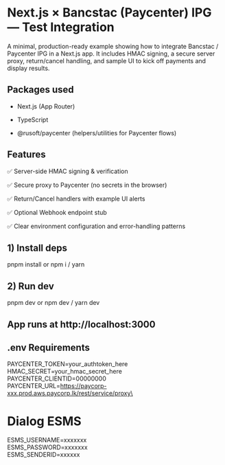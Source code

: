 # Next.js × Bancstac (Paycenter) IPG — Test Integration

A minimal, production-ready example showing how to integrate Bancstac / Paycenter IPG in a Next.js app.
It includes HMAC signing, a secure server proxy, return/cancel handling, and sample UI to kick off payments and display results.

## Packages used

 * Next.js (App Router)

 * TypeScript

 * @rusoft/paycenter (helpers/utilities for Paycenter flows)

## Features

✅ Server-side HMAC signing & verification

✅ Secure proxy to Paycenter (no secrets in the browser)

✅ Return/Cancel handlers with example UI alerts

✅ Optional Webhook endpoint stub

✅ Clear environment configuration and error-handling patterns

## 1) Install deps
pnpm install
or npm i / yarn

## 2) Run dev
pnpm dev
or npm dev / yarn dev

## App runs at http://localhost:3000

## .env Requirements
PAYCENTER_TOKEN=your_authtoken_here\
HMAC_SECRET=your_hmac_secret_here\
PAYCENTER_CLIENTID=00000000\
PAYCENTER_URL=https://paycorp-xxx.prod.aws.paycorp.lk/rest/service/proxy\

# Dialog ESMS
ESMS_USERNAME=xxxxxxx\
ESMS_PASSWORD=xxxxxxx\
ESMS_SENDERID=xxxxxx

